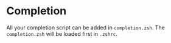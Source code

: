 # Completion

All your completion script can be added in `completion.zsh`. The `completion.zsh`
will be loaded first in `.zshrc`.
